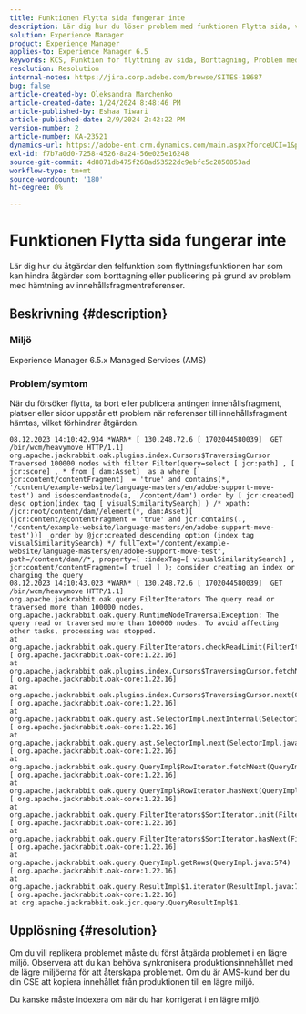 ```yaml
---
title: Funktionen Flytta sida fungerar inte
description: Lär dig hur du löser problem med funktionen Flytta sida, vilket kan leda till att det inte går att ta bort eller publicera på grund av problem med att hämta innehållsfragmentreferenser.
solution: Experience Manager
product: Experience Manager
applies-to: Experience Manager 6.5
keywords: KCS, Funktion för flyttning av sida, Borttagning, Problem med hämtning av referenser, AMS-kund, CSE-assistans, Indexera om, Innehållsfragment, Publicering
resolution: Resolution
internal-notes: https://jira.corp.adobe.com/browse/SITES-18687
bug: false
article-created-by: Oleksandra Marchenko
article-created-date: 1/24/2024 8:48:46 PM
article-published-by: Eshaa Tiwari
article-published-date: 2/9/2024 2:42:22 PM
version-number: 2
article-number: KA-23521
dynamics-url: https://adobe-ent.crm.dynamics.com/main.aspx?forceUCI=1&pagetype=entityrecord&etn=knowledgearticle&id=d38fa0f5-f9ba-ee11-a569-6045bd0061cb
exl-id: f7b7a0d0-7258-4526-8a24-56e025e16248
source-git-commit: 4d8871db475f268ad53522dc9ebfc5c2850853ad
workflow-type: tm+mt
source-wordcount: '180'
ht-degree: 0%

---
```


# Funktionen Flytta sida fungerar inte


Lär dig hur du åtgärdar den felfunktion som flyttningsfunktionen har som kan hindra åtgärder som borttagning eller publicering på grund av problem med hämtning av innehållsfragmentreferenser.

## Beskrivning {#description}


### Miljö

Experience Manager 6.5.x Managed Services (AMS)

### Problem/symtom

När du försöker flytta, ta bort eller publicera antingen innehållsfragment, platser eller sidor uppstår ett problem när referenser till innehållsfragment hämtas, vilket förhindrar åtgärden.


```
08.12.2023 14:10:42.934 *WARN* [ 130.248.72.6 [ 1702044580039]  GET /bin/wcm/heavymove HTTP/1.1]  org.apache.jackrabbit.oak.plugins.index.Cursors$TraversingCursor Traversed 100000 nodes with filter Filter(query=select [ jcr:path] , [ jcr:score] , * from [ dam:Asset]  as a where [ jcr:content/contentFragment]  = 'true' and contains(*, '/content/example-website/language-masters/en/adobe-support-move-test') and isdescendantnode(a, '/content/dam') order by [ jcr:created]  desc option(index tag [ visualSimilaritySearch] ) /* xpath: /jcr:root/content/dam//element(*, dam:Asset)[ (jcr:content/@contentFragment = 'true' and jcr:contains(., '/content/example-website/language-masters/en/adobe-support-move-test'))]  order by @jcr:created descending option (index tag visualSimilaritySearch) */ fullText="/content/example-website/language-masters/en/adobe-support-move-test", path=/content/dam//*, property=[ :indexTag=[ visualSimilaritySearch] , jcr:content/contentFragment=[ true] ] ); consider creating an index or changing the query
08.12.2023 14:10:43.023 *WARN* [ 130.248.72.6 [ 1702044580039]  GET /bin/wcm/heavymove HTTP/1.1]  org.apache.jackrabbit.oak.query.FilterIterators The query read or traversed more than 100000 nodes.
org.apache.jackrabbit.oak.query.RuntimeNodeTraversalException: The query read or traversed more than 100000 nodes. To avoid affecting other tasks, processing was stopped.
at org.apache.jackrabbit.oak.query.FilterIterators.checkReadLimit(FilterIterators.java:70) [ org.apache.jackrabbit.oak-core:1.22.16] 
at org.apache.jackrabbit.oak.plugins.index.Cursors$TraversingCursor.fetchNext(Cursors.java:341) [ org.apache.jackrabbit.oak-core:1.22.16] 
at org.apache.jackrabbit.oak.plugins.index.Cursors$TraversingCursor.next(Cursors.java:320) [ org.apache.jackrabbit.oak-core:1.22.16] 
at org.apache.jackrabbit.oak.query.ast.SelectorImpl.nextInternal(SelectorImpl.java:520) [ org.apache.jackrabbit.oak-core:1.22.16] 
at org.apache.jackrabbit.oak.query.ast.SelectorImpl.next(SelectorImpl.java:508) [ org.apache.jackrabbit.oak-core:1.22.16] 
at org.apache.jackrabbit.oak.query.QueryImpl$RowIterator.fetchNext(QueryImpl.java:876) [ org.apache.jackrabbit.oak-core:1.22.16] 
at org.apache.jackrabbit.oak.query.QueryImpl$RowIterator.hasNext(QueryImpl.java:903) [ org.apache.jackrabbit.oak-core:1.22.16] 
at org.apache.jackrabbit.oak.query.FilterIterators$SortIterator.init(FilterIterators.java:207) [ org.apache.jackrabbit.oak-core:1.22.16] 
at org.apache.jackrabbit.oak.query.FilterIterators$SortIterator.hasNext(FilterIterators.java:241) [ org.apache.jackrabbit.oak-core:1.22.16] 
at org.apache.jackrabbit.oak.query.QueryImpl.getRows(QueryImpl.java:574) [ org.apache.jackrabbit.oak-core:1.22.16] 
at org.apache.jackrabbit.oak.query.ResultImpl$1.iterator(ResultImpl.java:72) [ org.apache.jackrabbit.oak-core:1.22.16] 
at org.apache.jackrabbit.oak.jcr.query.QueryResultImpl$1.
```



## Upplösning {#resolution}


Om du vill replikera problemet måste du först åtgärda problemet i en lägre miljö. Observera att du kan behöva synkronisera produktionsinnehållet med de lägre miljöerna för att återskapa problemet. Om du är AMS-kund ber du din CSE att kopiera innehållet från produktionen till en lägre miljö.

Du kanske måste indexera om när du har korrigerat i en lägre miljö.

